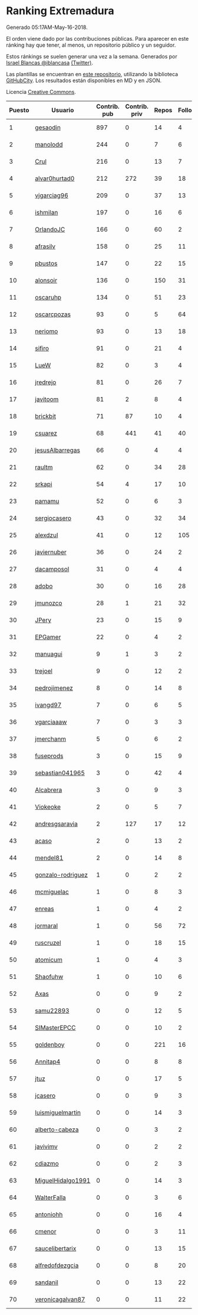 # Ranking Extremadura

Generado 05:17AM-May-16-2018.

El orden viene dado por las contribuciones públicas. Para aparecer en este ránking hay que tener, al menos, un repositorio público y un seguidor.

Estos ránkings se suelen generar una vez a la semana. Generados por [Israel Blancas @iblancasa](https://github.com/iblancasa/) [(Twitter)](https://twitter.com/iblancasa).

Las plantillas se encuentran en [este repositorio](https://github.com/iblancasa/GH-Spanish-Ranking), utilizando la biblioteca [GitHubCity](https://github.com/iblancasa/GitHubCity). Los resultados están disponibles en MD y en JSON.

Licencia [Creative Commons](https://creativecommons.org/licenses/by/4.0/).

| Puesto   |  Usuario  | Contrib. pub | Contrib. priv |Repos| Followers | Desde |  Avatar  |
|----------|-----------|--------------|---------------|-----|-----------|-------|----------|
|1|[gesaodin](https://github.com/gesaodin)|897|0|14|4|2015-03-13|![gesaodin](https://avatars2.githubusercontent.com/u/11463651)|
|2|[manolodd](https://github.com/manolodd)|244|0|7|6|2013-08-08|![manolodd](https://avatars1.githubusercontent.com/u/5189679)|
|3|[Crul](https://github.com/Crul)|216|0|13|7|2013-09-29|![Crul](https://avatars3.githubusercontent.com/u/5569741)|
|4|[alvar0hurtad0](https://github.com/alvar0hurtad0)|212|272|39|18|2011-10-15|![alvar0hurtad0](https://avatars3.githubusercontent.com/u/1130114)|
|5|[vjgarciag96](https://github.com/vjgarciag96)|209|0|37|13|2016-07-01|![vjgarciag96](https://avatars2.githubusercontent.com/u/20244357)|
|6|[ishmilan](https://github.com/ishmilan)|197|0|16|6|2014-10-07|![ishmilan](https://avatars1.githubusercontent.com/u/9059414)|
|7|[OrlandoJC](https://github.com/OrlandoJC)|166|0|60|2|2016-04-15|![OrlandoJC](https://avatars1.githubusercontent.com/u/18491737)|
|8|[afrasilv](https://github.com/afrasilv)|158|0|25|11|2014-10-15|![afrasilv](https://avatars2.githubusercontent.com/u/9256924)|
|9|[pbustos](https://github.com/pbustos)|147|0|22|15|2013-12-06|![pbustos](https://avatars1.githubusercontent.com/u/6126487)|
|10|[alonsoir](https://github.com/alonsoir)|136|0|150|31|2012-09-23|![alonsoir](https://avatars1.githubusercontent.com/u/2405946)|
|11|[oscaruhp](https://github.com/oscaruhp)|134|0|51|23|2011-06-18|![oscaruhp](https://avatars0.githubusercontent.com/u/859116)|
|12|[oscarcpozas](https://github.com/oscarcpozas)|93|0|5|64|2013-01-27|![oscarcpozas](https://avatars3.githubusercontent.com/u/3399621)|
|13|[neriomo](https://github.com/neriomo)|93|0|13|18|2015-01-17|![neriomo](https://avatars1.githubusercontent.com/u/10569358)|
|14|[sifiro](https://github.com/sifiro)|91|0|21|4|2011-10-23|![sifiro](https://avatars1.githubusercontent.com/u/1146729)|
|15|[LueW](https://github.com/LueW)|82|0|3|4|2016-07-06|![LueW](https://avatars0.githubusercontent.com/u/20323507)|
|16|[jredrejo](https://github.com/jredrejo)|81|0|26|7|2011-08-27|![jredrejo](https://avatars2.githubusercontent.com/u/1008178)|
|17|[javitoom](https://github.com/javitoom)|81|2|8|4|2015-09-16|![javitoom](https://avatars2.githubusercontent.com/u/14310769)|
|18|[brickbit](https://github.com/brickbit)|71|87|10|4|2016-06-02|![brickbit](https://avatars2.githubusercontent.com/u/19708065)|
|19|[csuarez](https://github.com/csuarez)|68|441|41|40|2011-03-21|![csuarez](https://avatars3.githubusercontent.com/u/680660)|
|20|[jesusAlbarregas](https://github.com/jesusAlbarregas)|66|0|4|4|2015-11-05|![jesusAlbarregas](https://avatars3.githubusercontent.com/u/15678914)|
|21|[raultm](https://github.com/raultm)|62|0|34|28|2011-03-09|![raultm](https://avatars3.githubusercontent.com/u/659494)|
|22|[srkapi](https://github.com/srkapi)|54|4|17|10|2015-02-08|![srkapi](https://avatars1.githubusercontent.com/u/10909126)|
|23|[pamamu](https://github.com/pamamu)|52|0|6|3|2014-11-19|![pamamu](https://avatars0.githubusercontent.com/u/9834603)|
|24|[sergiocasero](https://github.com/sergiocasero)|43|0|32|34|2015-02-03|![sergiocasero](https://avatars1.githubusercontent.com/u/10833202)|
|25|[alexdzul](https://github.com/alexdzul)|41|0|12|105|2012-06-29|![alexdzul](https://avatars2.githubusercontent.com/u/1907359)|
|26|[javiernuber](https://github.com/javiernuber)|36|0|24|2|2011-06-16|![javiernuber](https://avatars2.githubusercontent.com/u/854567)|
|27|[dacamposol](https://github.com/dacamposol)|31|0|4|4|2016-01-27|![dacamposol](https://avatars3.githubusercontent.com/u/16921751)|
|28|[adobo](https://github.com/adobo)|30|0|16|28|2011-05-09|![adobo](https://avatars1.githubusercontent.com/u/776565)|
|29|[jmunozco](https://github.com/jmunozco)|28|1|21|32|2012-11-23|![jmunozco](https://avatars0.githubusercontent.com/u/2869841)|
|30|[JPery](https://github.com/JPery)|23|0|15|9|2015-02-18|![JPery](https://avatars0.githubusercontent.com/u/11062553)|
|31|[EPGamer](https://github.com/EPGamer)|22|0|4|2|2017-10-04|![EPGamer](https://avatars0.githubusercontent.com/u/32526164)|
|32|[manuagui](https://github.com/manuagui)|9|1|3|2|2013-05-09|![manuagui](https://avatars0.githubusercontent.com/u/4390275)|
|33|[trejoel](https://github.com/trejoel)|9|0|12|2|2014-12-05|![trejoel](https://avatars2.githubusercontent.com/u/10090873)|
|34|[pedrojimenez](https://github.com/pedrojimenez)|8|0|14|8|2011-09-12|![pedrojimenez](https://avatars1.githubusercontent.com/u/1044532)|
|35|[ivangd97](https://github.com/ivangd97)|7|0|6|5|2014-05-06|![ivangd97](https://avatars1.githubusercontent.com/u/7497049)|
|36|[vgarciaaaw](https://github.com/vgarciaaaw)|7|0|3|3|2018-03-20|![vgarciaaaw](https://avatars0.githubusercontent.com/u/37580486)|
|37|[jmerchanm](https://github.com/jmerchanm)|5|0|6|2|2016-01-10|![jmerchanm](https://avatars2.githubusercontent.com/u/16636179)|
|38|[fuseprods](https://github.com/fuseprods)|3|0|15|9|2012-12-15|![fuseprods](https://avatars0.githubusercontent.com/u/3052275)|
|39|[sebastian041965](https://github.com/sebastian041965)|3|0|42|4|2013-10-07|![sebastian041965](https://avatars1.githubusercontent.com/u/5628346)|
|40|[Alcabrera](https://github.com/Alcabrera)|3|0|9|3|2017-02-23|![Alcabrera](https://avatars0.githubusercontent.com/u/25983224)|
|41|[Viokeoke](https://github.com/Viokeoke)|2|0|5|7|2015-10-23|![Viokeoke](https://avatars0.githubusercontent.com/u/15265427)|
|42|[andresgsaravia](https://github.com/andresgsaravia)|2|127|17|12|2011-06-13|![andresgsaravia](https://avatars1.githubusercontent.com/u/847815)|
|43|[acaso](https://github.com/acaso)|2|0|13|2|2011-08-12|![acaso](https://avatars3.githubusercontent.com/u/976381)|
|44|[mendel81](https://github.com/mendel81)|2|0|14|8|2012-07-18|![mendel81](https://avatars3.githubusercontent.com/u/1996771)|
|45|[gonzalo-rodriguez](https://github.com/gonzalo-rodriguez)|1|0|2|2|2013-04-02|![gonzalo-rodriguez](https://avatars2.githubusercontent.com/u/4035127)|
|46|[mcmiguelac](https://github.com/mcmiguelac)|1|0|8|3|2014-05-07|![mcmiguelac](https://avatars2.githubusercontent.com/u/7512450)|
|47|[enreas](https://github.com/enreas)|1|0|4|2|2011-11-07|![enreas](https://avatars1.githubusercontent.com/u/1179213)|
|48|[jormaral](https://github.com/jormaral)|1|0|56|72|2011-06-03|![jormaral](https://avatars1.githubusercontent.com/u/827073)|
|49|[ruscruzel](https://github.com/ruscruzel)|1|0|18|15|2013-07-09|![ruscruzel](https://avatars3.githubusercontent.com/u/4977448)|
|50|[atomicum](https://github.com/atomicum)|1|0|4|3|2014-01-13|![atomicum](https://avatars1.githubusercontent.com/u/6386399)|
|51|[Shaofuhw](https://github.com/Shaofuhw)|1|0|10|6|2015-12-11|![Shaofuhw](https://avatars3.githubusercontent.com/u/16259768)|
|52|[Axas](https://github.com/Axas)|0|0|9|2|2015-03-04|![Axas](https://avatars3.githubusercontent.com/u/11320626)|
|53|[samu22893](https://github.com/samu22893)|0|0|12|5|2013-10-30|![samu22893](https://avatars1.githubusercontent.com/u/5812967)|
|54|[SIMasterEPCC](https://github.com/SIMasterEPCC)|0|0|10|2|2017-03-16|![SIMasterEPCC](https://avatars2.githubusercontent.com/u/26468069)|
|55|[goldenboy](https://github.com/goldenboy)|0|0|221|16|2009-05-27|![goldenboy](https://avatars0.githubusercontent.com/u/89311)|
|56|[Annitap4](https://github.com/Annitap4)|0|0|8|8|2010-08-30|![Annitap4](https://avatars1.githubusercontent.com/u/381260)|
|57|[jtuz](https://github.com/jtuz)|0|0|17|5|2011-12-01|![jtuz](https://avatars2.githubusercontent.com/u/1232719)|
|58|[jcasero](https://github.com/jcasero)|0|0|9|3|2012-05-06|![jcasero](https://avatars3.githubusercontent.com/u/1710851)|
|59|[luismiguelmartin](https://github.com/luismiguelmartin)|0|0|14|3|2012-07-07|![luismiguelmartin](https://avatars1.githubusercontent.com/u/1935342)|
|60|[alberto-cabeza](https://github.com/alberto-cabeza)|0|0|3|2|2013-12-19|![alberto-cabeza](https://avatars2.githubusercontent.com/u/6225528)|
|61|[javivimv](https://github.com/javivimv)|0|0|2|2|2014-02-17|![javivimv](https://avatars2.githubusercontent.com/u/6708850)|
|62|[cdiazmo](https://github.com/cdiazmo)|0|0|2|3|2014-09-23|![cdiazmo](https://avatars0.githubusercontent.com/u/8872502)|
|63|[MiguelHidalgo1991](https://github.com/MiguelHidalgo1991)|0|0|14|3|2015-02-03|![MiguelHidalgo1991](https://avatars2.githubusercontent.com/u/10829078)|
|64|[WalterFalla](https://github.com/WalterFalla)|0|0|3|6|2015-02-10|![WalterFalla](https://avatars3.githubusercontent.com/u/10943040)|
|65|[antoniohh](https://github.com/antoniohh)|0|0|16|4|2016-02-03|![antoniohh](https://avatars1.githubusercontent.com/u/17055656)|
|66|[cmenor](https://github.com/cmenor)|0|0|3|11|2016-10-07|![cmenor](https://avatars3.githubusercontent.com/u/22678047)|
|67|[saucelibertarix](https://github.com/saucelibertarix)|0|0|13|15|2016-10-07|![saucelibertarix](https://avatars1.githubusercontent.com/u/22678042)|
|68|[alfredofdezgcia](https://github.com/alfredofdezgcia)|0|0|8|20|2016-11-08|![alfredofdezgcia](https://avatars2.githubusercontent.com/u/23337512)|
|69|[sandanil](https://github.com/sandanil)|0|0|13|22|2016-10-07|![sandanil](https://avatars1.githubusercontent.com/u/22678110)|
|70|[veronicagalvan87](https://github.com/veronicagalvan87)|0|0|11|22|2016-10-07|![veronicagalvan87](https://avatars0.githubusercontent.com/u/22678056)|
